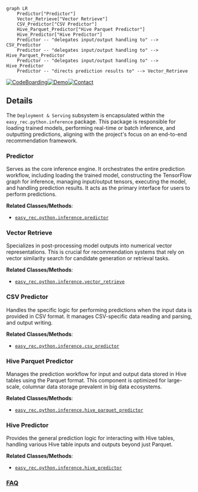 ```mermaid
graph LR
    Predictor["Predictor"]
    Vector_Retrieve["Vector Retrieve"]
    CSV_Predictor["CSV Predictor"]
    Hive_Parquet_Predictor["Hive Parquet Predictor"]
    Hive_Predictor["Hive Predictor"]
    Predictor -- "delegates input/output handling to" --> CSV_Predictor
    Predictor -- "delegates input/output handling to" --> Hive_Parquet_Predictor
    Predictor -- "delegates input/output handling to" --> Hive_Predictor
    Predictor -- "directs prediction results to" --> Vector_Retrieve
```

[![CodeBoarding](https://img.shields.io/badge/Generated%20by-CodeBoarding-9cf?style=flat-square)](https://github.com/CodeBoarding/GeneratedOnBoardings)[![Demo](https://img.shields.io/badge/Try%20our-Demo-blue?style=flat-square)](https://www.codeboarding.org/demo)[![Contact](https://img.shields.io/badge/Contact%20us%20-%20contact@codeboarding.org-lightgrey?style=flat-square)](mailto:contact@codeboarding.org)

## Details

The `Deployment & Serving` subsystem is encapsulated within the `easy_rec.python.inference` package. This package is responsible for loading trained models, performing real-time or batch inference, and outputting predictions, aligning with the project's focus on an end-to-end recommendation framework.

### Predictor
Serves as the core inference engine. It orchestrates the entire prediction workflow, including loading the trained model, constructing the TensorFlow graph for inference, managing input/output tensors, executing the model, and handling prediction results. It acts as the primary interface for users to perform predictions.


**Related Classes/Methods**:

- <a href="https://github.com/alibaba/EasyRec/blob/master/easy_rec/python/inference/predictor.py" target="_blank" rel="noopener noreferrer">`easy_rec.python.inference.predictor`</a>


### Vector Retrieve
Specializes in post-processing model outputs into numerical vector representations. This is crucial for recommendation systems that rely on vector similarity search for candidate generation or retrieval tasks.


**Related Classes/Methods**:

- <a href="https://github.com/alibaba/EasyRec/blob/master/easy_rec/python/inference/vector_retrieve.py" target="_blank" rel="noopener noreferrer">`easy_rec.python.inference.vector_retrieve`</a>


### CSV Predictor
Handles the specific logic for performing predictions when the input data is provided in CSV format. It manages CSV-specific data reading and parsing, and output writing.


**Related Classes/Methods**:

- <a href="https://github.com/alibaba/EasyRec/blob/master/easy_rec/python/inference/csv_predictor.py" target="_blank" rel="noopener noreferrer">`easy_rec.python.inference.csv_predictor`</a>


### Hive Parquet Predictor
Manages the prediction workflow for input and output data stored in Hive tables using the Parquet format. This component is optimized for large-scale, columnar data storage prevalent in big data ecosystems.


**Related Classes/Methods**:

- <a href="https://github.com/alibaba/EasyRec/blob/master/easy_rec/python/inference/hive_parquet_predictor.py" target="_blank" rel="noopener noreferrer">`easy_rec.python.inference.hive_parquet_predictor`</a>


### Hive Predictor
Provides the general prediction logic for interacting with Hive tables, handling various Hive table inputs and outputs beyond just Parquet.


**Related Classes/Methods**:

- <a href="https://github.com/alibaba/EasyRec/blob/master/easy_rec/python/inference/hive_predictor.py" target="_blank" rel="noopener noreferrer">`easy_rec.python.inference.hive_predictor`</a>




### [FAQ](https://github.com/CodeBoarding/GeneratedOnBoardings/tree/main?tab=readme-ov-file#faq)